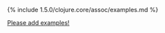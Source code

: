 {% include 1.5.0/clojure.core/assoc/examples.md %}

[Please add examples!](https://github.com/arrdem/grimoire/edit/master/_includes/1.6.0/clojure.core/assoc/examples.md)
